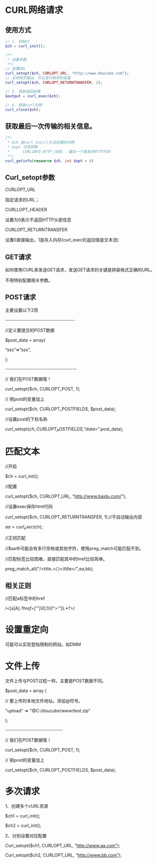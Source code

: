 # CURL网络请求

## 使用方式

``` php
// 1. 初始化
$ch = curl_init();

/**
 * 设置参数
 **/
// 设置URL
curl_setopt($ch, CURLOPT_URL, "http://www.doucube.com");
// 关闭网页输出，可以进行保存到变量
curl_setopt($ch, CURLOPT_RETURNTRANSFER, 1);

// 3. 获取返回结果
$output = curl_exec($ch);

// 4. 释放curl句柄
curl_close($ch);
```

## 获取最后一次传输的相关信息。

``` php
/**
 * $ch 由curl_init()方法创建的句柄
 * $opt 可选参数
 *		CURLINFO_HTTP_CODE ：最后一个收到的HTTP代码
 **/
curl_getinfo(resource $ch, int $opt = 0)
```

## **Curl_setopt参数**

CURLOPT_URL 

指定请求的URL；

CURLLOPT_HEADER

设置为0表示不返回HTTP头部信息

CURLOPT_RETURNTRANSFER

设置0直接输出，1是存入内存(curl_exec的返回值是文本流)

## GET请求

如何使用CURL来发送GET请求，发送GET请求的关键是拼装格式正确的URL。

不用特别配置相关参数。

 

## POST请求

主要设置以下2项

\-----------------------------------

//定义要提交的POST数据

$post_data = array(

“sss”=>”sss”,

);

\------------------------------------

// 我们在POST数据哦！

curl_setopt($ch, CURLOPT_POST, 1);

// 把post的变量加上

curl_setopt($ch, CURLOPT_POSTFIELDS, $post_data);

//设置post的下标名称

curl_setopt($ch, CURLOPT_POSTFIELDS, “data=”.$post_data);

# **匹配文本**

//开启

$ch = curl_init();

//配置

curl_setopt($ch, CURLOPT_URL, "http://www.baidu.com/");

//设置exec保存html代码

curl_setopt($ch, CURLOPT_RETURNTRANSFER, 1);//不自动输出内容

$aa = curl_exec($ch);

//正则匹配

//$aa中可能会有多行空格或其他字符，使用preg_match可能匹配不到。

//匹配标签比较困难，直接匹配其中的href比较简单。

preg_match_all("/<title.*>(.*)<\/title>/",$aa,$bb);

## **相关正则**

//匹配a标签中的href

/<[a|A].*?href=[\'\"]{0,1}([^>\'\"]*).*?>/

 

# **设置重定向**

可能可以实现登陆限制的网站。如DMM

 



 

# **文件上传**

文件上传与POST过程一样。主要是POST数据不同。

$post_data = array (

// 要上传的本地文件地址。添加@符号。

"upload" => "@C:/doucube/www/test.zip"

);

\-----------------------------

// 我们在POST数据哦！

curl_setopt($ch, CURLOPT_POST, 1);

// 把post的变量加上

curl_setopt($ch, CURLOPT_POSTFIELDS, $post_data);

# **多次请求**

1、创建多个cURL资源

$ch1 = curl_init();

$ch2 = curl_init();

2、分别设置对应配置

Curl_setopt($ch1, CURLOPT_URL, “http://www.aa.com”);

Curl_setopt($ch2, CURLOPT_URL, “http://www.bb.com”);

 

 

 

 

 

 

 

 